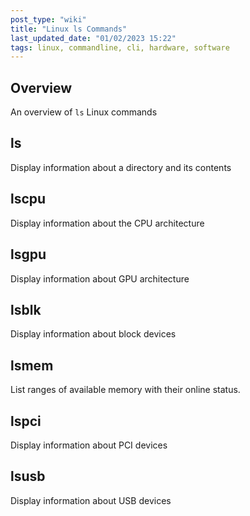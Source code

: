 ```yaml
---
post_type: "wiki" 
title: "Linux ls Commands"
last_updated_date: "01/02/2023 15:22"
tags: linux, commandline, cli, hardware, software
---
```


## Overview

An overview of `ls` Linux commands

## ls

Display information about a directory and its contents

## lscpu

Display information about the CPU architecture

## lsgpu

Display information about GPU architecture

## lsblk

Display information about block devices

## lsmem

List ranges of available memory with their online status. 

## lspci

Display information about PCI devices

## lsusb

Display information about USB devices